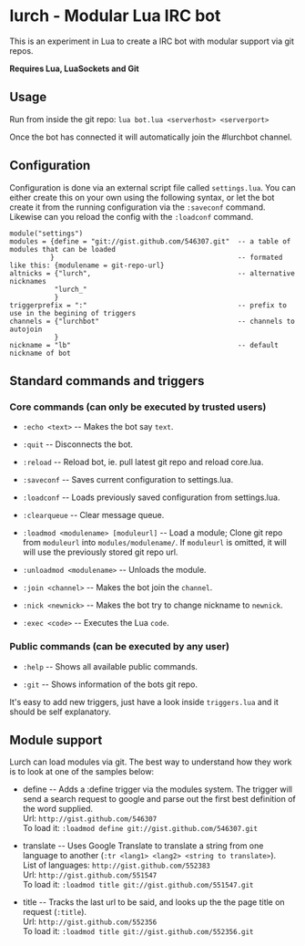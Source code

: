 # lurch - Modular Lua IRC bot

This is an experiment in Lua to create a IRC bot with modular support via git repos.

**Requires Lua, LuaSockets and Git**

## Usage

Run from inside the git repo: `lua bot.lua <serverhost> <serverport>`

Once the bot has connected it will automatically join the #lurchbot channel.

## Configuration

Configuration is done via an external script file called `settings.lua`.
You can either create this on your own using the following syntax, or let the bot create it from the running configuration via the `:saveconf` command. Likewise can you reload the config with the `:loadconf` command.

    module("settings")
    modules = {define = "git://gist.github.com/546307.git"  -- a table of modules that can be loaded
              }                                             -- formated like this: {modulename = git-repo-url}
    altnicks = {"lurch",                                    -- alternative nicknames
               "lurch_"
               }
    triggerprefix = ":"                                     -- prefix to use in the begining of triggers
    channels = {"lurchbot"                                  -- channels to autojoin
               }
    nickname = "lb"                                         -- default nickname of bot
    

## Standard commands and triggers

### Core commands (can only be executed by trusted users)

* `:echo <text>` -- Makes the bot say `text`.

* `:quit` -- Disconnects the bot.

* `:reload` -- Reload bot, ie. pull latest git repo and reload core.lua.

* `:saveconf` -- Saves current configuration to settings.lua.

* `:loadconf` -- Loads previously saved configuration from settings.lua.

* `:clearqueue` -- Clear message queue.

* `:loadmod <modulename> [moduleurl]` -- Load a module; Clone git repo from `moduleurl` into `modules/modulename/`. If `moduleurl` is omitted, it will will use the previously stored git repo url.

* `:unloadmod <modulename>` -- Unloads the module.

* `:join <channel>` -- Makes the bot join the `channel`.

* `:nick <newnick>` -- Makes the bot try to change nickname to `newnick`.

* `:exec <code>` -- Executes the Lua `code`.

### Public commands (can be executed by any user)

* `:help` -- Shows all available public commands.

* `:git` -- Shows information of the bots git repo.

It's easy to add new triggers, just have a look inside `triggers.lua` and it should be self explanatory.

## Module support

Lurch can load modules via git. The best way to understand how they work is to look at one of the samples below:

* define -- Adds a :define trigger via the modules system. The trigger will send a search request to google and parse out the first best definition of the word supplied.  
  Url: `http://gist.github.com/546307`  
  To load it: `:loadmod define git://gist.github.com/546307.git`
  
* translate -- Uses Google Translate to translate a string from one language to another (`:tr <lang1> <lang2> <string to translate>`).  
    List of languages: `http://gist.github.com/552383`  
    Url: `http://gist.github.com/551547`  
    To load it: `:loadmod title git://gist.github.com/551547.git`
    
* title -- Tracks the last url to be said, and looks up the the page title on request (`:title`).  
    Url: `http://gist.github.com/552356`  
    To load it: `:loadmod title git://gist.github.com/552356.git`
